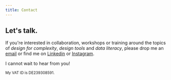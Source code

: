 ```yaml
---
title: Contact
---
```

<!--<img src="./assets/contact.svg" width="240" height="240" alt="Get in touch" />-->

## Let's talk.

If you're interested in collaboration, workshops or training around the topics of _design for complexity_, _design tools_ and _data literacy_, please drop me an [email](mailto:ch@dataliterate.de) or find me on [Linkedin](https://www.linkedin.com/in/christophestoll/) or [Instagram](https://www.instagram.com/nitrada/).

I cannot wait to hear from you!

<small>My VAT ID is DE239308591.</small>